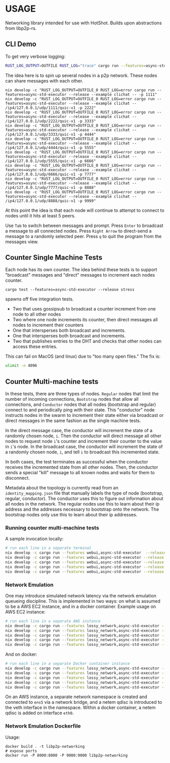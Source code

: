 # USAGE

Networking library intended for use with HotShot. Builds upon abstractions from libp2p-rs.

## CLI Demo

To get very verbose logging:

```bash
RUST_LOG_OUTPUT=OUTFILE RUST_LOG="trace" cargo run --features=async-std-executor --release
```

The idea here is to spin up several nodes in a p2p network. These nodes can share messages with each other.

```
nix develop -c "RUST_LOG_OUTPUT=OUTFILE_0 RUST_LOG=error cargo run --features=async-std-executor --release --example clichat -- -p 1111"
nix develop -c "RUST_LOG_OUTPUT=OUTFILE_0 RUST_LOG=error cargo run --features=async-std-executor --release --example clichat -- /ip4/127.0.0.1/udp/1111/quic-v1 -p 2222"
nix develop -c "RUST_LOG_OUTPUT=OUTFILE_0 RUST_LOG=error cargo run --features=async-std-executor --release --example clichat -- /ip4/127.0.0.1/udp/2222/quic-v1 -p 3333"
nix develop -c "RUST_LOG_OUTPUT=OUTFILE_0 RUST_LOG=error cargo run --features=async-std-executor --release --example clichat -- /ip4/127.0.0.1/udp/3333/quic-v1 -p 4444"
nix develop -c "RUST_LOG_OUTPUT=OUTFILE_0 RUST_LOG=error cargo run --features=async-std-executor --release --example clichat -- /ip4/127.0.0.1/udp/4444/quic-v1 -p 5555"
nix develop -c "RUST_LOG_OUTPUT=OUTFILE_0 RUST_LOG=error cargo run --features=async-std-executor --release --example clichat -- /ip4/127.0.0.1/udp/5555/quic-v1 -p 6666"
nix develop -c "RUST_LOG_OUTPUT=OUTFILE_0 RUST_LOG=error cargo run --features=async-std-executor --release --example clichat -- /ip4/127.0.0.1/udp/6666/quic-v1 -p 7777"
nix develop -c "RUST_LOG_OUTPUT=OUTFILE_0 RUST_LOG=error cargo run --features=async-std-executor --release --example clichat -- /ip4/127.0.0.1/udp/7777/quic-v1 -p 8888"
nix develop -c "RUST_LOG_OUTPUT=OUTFILE_0 RUST_LOG=error cargo run --features=async-std-executor --release --example clichat -- /ip4/127.0.0.1/udp/8888/quic-v1 -p 9999"
```

At this point the idea is that each node will continue to attempt to connect to nodes
until it hits at least 5 peers.

Use `Tab` to switch between messages and prompt. Press `Enter` to broadcast a message to all connected nodes.
Press `Right Arrow` to direct-send a message to a randomly selected peer.
Press `q` to quit the program from the messages view.

## Counter Single Machine Tests

Each node has its own counter. The idea behind these tests is to support "broadcast" messages and "direct" messages to increment each nodes counter.

`cargo test --features=async-std-executor --release stress`

spawns off five integration tests.

- Two that uses gossipsub to broadcast a counter increment from one node to all other nodes
- Two where one node increments its counter, then direct messages all nodes to increment their counters
- One that intersperses both broadcast and increments.
- One that intersperses both broadcast and increments.
- Two that publishes entries to the DHT and checks that other nodes can access these entries.

This can fail on MacOS (and linux) due to "too many open files." The fix is:

```bash
ulimit -n 4096
```

## Counter Multi-machine tests

In these tests, there are three types of nodes. `Regular` nodes that limit the number of incoming connections, `Bootstrap` nodes that allow all connections, and `Conductor` nodes that all nodes (bootstrap and regular) connect to and periodically ping with their state. This "conductor" node instructs nodes in the swarm to increment their state either via broadcast or direct messages in the same fashion as the single machine tests.

In the direct message case, the conductor will increment the state of a randomly chosen node, `i`. Then the conductor will direct message all other nodes to request node `i`'s counter and increment their counter to the value in `i`'s node. In the broadcast case, the conductor will increment the state of a randomly chosen node, `i`, and tell `i` to broadcast this incremented state.

In both cases, the test terminates as successful when the conductor receives the incremented state from all other nodes. Then, the conductor sends a special "kill" message to all known nodes and waits for them to disconnect.

Metadata about the topology is currently read from an `identity_mapping.json` file that manually labels the type of node (bootstrap, regular, conductor). The conductor uses this to figure out information about all nodes in the network. The regular nodes use this to learn about their ip address and the addresses necessary to bootstrap onto the network. The bootstrap nodes only use this to learn about their ip addresses.

### Running counter multi-machine tests

A sample invocation locally:

```bash
# run each line in a separate terminal
nix develop -c cargo run --features webui,async-std-executor  --release --example counter -- --bound_addr 127.0.0.1:9000 --node_type Bootstrap --num_nodes 5 --bootstrap 127.0.0.1:9000 --webui 127.0.0.1:8000
nix develop -c cargo run --features webui,async-std-executor --release --example counter -- --bound_addr 127.0.0.1:9001 --node_type Regular --num_nodes 5 --bootstrap 127.0.0.1:9000 --webui 127.0.0.1:8001
nix develop -c cargo run --features webui,async-std-executor --release --example counter -- --bound_addr 127.0.0.1:9002 --node_type Regular --num_nodes 5 --bootstrap 127.0.0.1:9000 --webui 127.0.0.1:8002
nix develop -c cargo run --features webui,async-std-executor --release --example counter -- --bound_addr 127.0.0.1:9003 --node_type Regular --num_nodes 5 --bootstrap 127.0.0.1:9000 --webui 127.0.0.1:8003
nix develop -c cargo run --features webui,async-std-executor --release --example counter -- --bound_addr 127.0.0.1:9004 --node_type Conductor --num_nodes 5 --bootstrap 127.0.0.1:9000 --webui 127.0.0.1:8004
```

### Network Emulation
One may introduce simulated network latency via the network emulation queueing discipline. This is implemented in two ways: on what is assumed to be a AWS EC2 instance, and in a docker container. Example usage on AWS EC2 instance:

```bash
# run each line in a separate AWS instance
nix develop -c cargo run --features lossy_network,async-std-executor --release --example counter -- --bound_addr 127.0.0.1:9000 --node_type Bootstrap --num_nodes 5 --bootstrap 127.0.0.1:9000 --env Metal
nix develop -c cargo run --features lossy_network,async-std-executor --release --example counter -- --bound_addr 127.0.0.1:9001 --node_type Regular --num_nodes 5 --bootstrap 127.0.0.1:9000 --env Metal
nix develop -c cargo run --features lossy_network,async-std-executor --release --example counter -- --bound_addr 127.0.0.1:9002 --node_type Regular --num_nodes 5 --bootstrap 127.0.0.1:9000 --env Metal
nix develop -c cargo run --features lossy_network,async-std-executor --release --example counter -- --bound_addr 127.0.0.1:9003 --node_type Regular --num_nodes 5 --bootstrap 127.0.0.1:9000 --env Metal
nix develop -c cargo run --features lossy_network,async-std-executor --release --example counter -- --bound_addr 127.0.0.1:9004 --node_type Conductor --num_nodes 5 --bootstrap 127.0.0.1:9000 --env Metal
```

And on docker:

```bash
# run each line in a separate Docker container instance
nix develop -c cargo run --features lossy_network,async-std-executor --release --example counter -- --bound_addr 127.0.0.1:9000 --node_type Bootstrap --num_nodes 5 --bootstrap 127.0.0.1:9000 --env Docker
nix develop -c cargo run --features lossy_network,async-std-executor --release --example counter -- --bound_addr 127.0.0.1:9001 --node_type Regular --num_nodes 5 --bootstrap 127.0.0.1:9000 --env Docker
nix develop -c cargo run --features lossy_network,async-std-executor --release --example counter -- --bound_addr 127.0.0.1:9002 --node_type Regular --num_nodes 5 --bootstrap 127.0.0.1:9000 --env Docker
nix develop -c cargo run --features lossy_network,async-std-executor --release --example counter -- --bound_addr 127.0.0.1:9003 --node_type Regular --num_nodes 5 --bootstrap 127.0.0.1:9000 --env Docker
nix develop -c cargo run --features lossy_network,async-std-executor --release --example counter -- --bound_addr 127.0.0.1:9004 --node_type Conductor --num_nodes 5 --bootstrap 127.0.0.1:9000 --env Docker
```

On an AWS instance, a separate network namespace is created and connected to `ens5` via a network bridge, and a netem qdisc is introduced to the veth interface in the namespace. Within a docker container, a netem qdisc is added on interface `eth0`.

### Network Emulation Dockerfile

Usage:

```
docker build . -t libp2p-networking
# expose ports
docker run -P 8000:8000 -P 9000:9000 libp2p-networking
```

